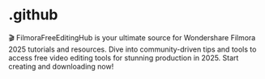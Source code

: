 # .github
🎬 FilmoraFreeEditingHub is your ultimate source for Wondershare Filmora 2025 tutorials and resources. Dive into community-driven tips and tools to access free video editing tools for stunning production in 2025. Start creating and downloading now!
